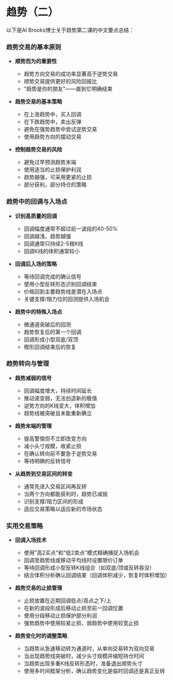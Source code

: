 # 趋势（二）

以下是Al Brooks博士关于趋势第二课的中文要点总结：

### 趋势交易的基本原则
- **顺势而为的重要性**
  - 趋势方向交易的成功率显著高于逆势交易
  - 顺势交易提供更好的风险回报比
  - "趋势是你的朋友"——直到它明确结束

- **趋势交易的基本策略**
  - 在上涨趋势中，买入回调
  - 在下跌趋势中，卖出反弹
  - 避免在强势趋势中尝试逆势交易
  - 使用趋势方向的摆动交易

- **控制趋势交易的风险**
  - 避免过早预测趋势末端
  - 使用适当的止损保护利润
  - 趋势越强，可采用更紧的止损
  - 部分获利，部分持仓的策略

### 趋势中的回调与入场点
- **识别高质量的回调**
  - 回调幅度通常不超过前一波段的40-50%
  - 回调越浅，趋势越强
  - 回调通常只持续2-5根K线
  - 回调K线的体积通常较小

- **回调后入场的策略**
  - 等待回调完成的确认信号
  - 使用小型反转形态识别回调结束
  - 价格回到主要趋势线是潜在入场点
  - 关键支撑/阻力位的回测提供入场机会

- **趋势中的特殊入场点**
  - 微通道突破后的回测
  - 趋势恢复后的第一个回调
  - 回调形成小型双底/双顶
  - 楔形回调结束后的恢复

### 趋势转向与管理
- **趋势减弱的信号**
  - 回调幅度增大，持续时间延长
  - 推动波变弱，无法创造新的极值
  - 逆势方向的K线变大，体积增加
  - 趋势线被突破且未能重新确立

- **趋势末端的管理**
  - 提高警惕但不立即改变方向
  - 减小头寸规模，收紧止损
  - 在确认转向前不要急于逆势交易
  - 等待明确的反转信号

- **从趋势到交易区间的转变**
  - 通常先进入交易区间再反转
  - 当两个方向都能获利时，趋势已减弱
  - 识别支撑/阻力区间的形成
  - 适应交易策略以适应新的市场状态 

### 实用交易策略
- **回调入场技术**
  - 使用"高2买点"和"低2卖点"模式精确捕捉入场机会
  - 回调至趋势线或移动平均线时设置限价订单
  - 等待回调形成小型反转K线组合（如双底/顶或反转吞没）
  - 结合体积分析确认回调结束（回调体积减少，恢复时体积增加）

- **趋势交易的止损管理**
  - 止损放置在近期回调低点/高点之下/上
  - 在新的波段形成后移动止损至前一回调位置
  - 使用分段移动止损保护部分利润
  - 强势趋势中使用较紧止损，弱趋势中使用较宽止损

- **趋势变化时的调整策略**
  - 当趋势从急速移动转为通道时，从单向交易转为双向交易
  - 当出现趋势线突破时，减少头寸规模并缩短持仓时间
  - 当趋势出现多重K线反转形态时，准备退出顺势头寸
  - 使用多时间框架分析，确认趋势变化是临时回调还是真正反转 